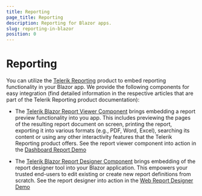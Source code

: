 ```yaml
---
title: Reporting
page_title: Reporting
description: Reporting for Blazor apps.
slug: reporting-in-blazor
position: 0
---
```


# Reporting

You can utilize the [Telerik Reporting](https://www.telerik.com/products/reporting) product to embed reporting functionality in your Blazor app. We provide the following components for easy integration (find detailed information in the respective articles that are part of the Telerik Reporting product documentation):

* The [Telerik Blazor Report Viewer Component](https://docs.telerik.com/reporting/blazor-report-viewer) brings embedding a report preview functionality into you app. This includes  previewing the pages of the resulting report document on screen, printing the report, exporting it into various formats (e.g., PDF, Word, Excel), searching its content or using any other interactivity features that the Telerik Reporting product offers. See the report viewer component into action in the [Dashboard Report Demo](https://demos.telerik.com/reporting/dashboard) 

* The [Telerik Blazor Report Designer Component](https://docs.telerik.com/reporting/how-to-blazor-web-report-designer) brings embedding of the report designer tool into your Blazor application. This empowers your trusted end-users to edit existing or create new report definitions from scratch. See the report designer into action in the [Web Report Designer Demo](https://demos.telerik.com/reporting/designer)
